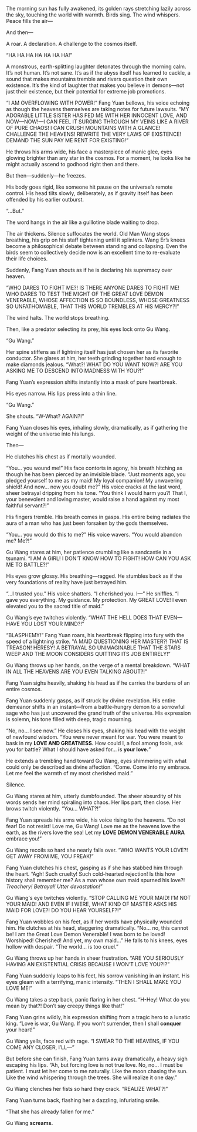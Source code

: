 The morning sun has fully awakened, its golden rays stretching lazily across the sky, touching the world with warmth. Birds sing. The wind whispers. Peace fills the air— 

And then—

A roar. A declaration. A challenge to the cosmos itself.

“HA HA HA HA HA HA HA!”

A monstrous, earth-splitting laughter detonates through the morning calm. It’s not human. It’s not sane. It’s as if the abyss itself has learned to cackle, a sound that makes mountains tremble and rivers question their own existence. It’s the kind of laughter that makes you believe in demons—not just their existence, but their potential for extreme job promotions.

“I AM OVERFLOWING WITH POWER!” Fang Yuan bellows, his voice echoing as though the heavens themselves are taking notes for future lawsuits. “MY ADORABLE LITTLE SISTER HAS FED ME WITH HER INNOCENT LOVE, AND NOW—NOW!—I CAN FEEL IT SURGING THROUGH MY VEINS LIKE A RIVER OF PURE CHAOS! I CAN CRUSH MOUNTAINS WITH A GLANCE! CHALLENGE THE HEAVENS! REWRITE THE VERY LAWS OF EXISTENCE! DEMAND THE SUN PAY ME RENT FOR EXISTING!”

He throws his arms wide, his face a masterpiece of manic glee, eyes glowing brighter than any star in the cosmos. For a moment, he looks like he might actually ascend to godhood right then and there.

But then—suddenly—he freezes.

His body goes rigid, like someone hit pause on the universe’s remote control. His head tilts slowly, deliberately, as if gravity itself has been offended by his earlier outburst.

“…But.”

The word hangs in the air like a guillotine blade waiting to drop.

The air thickens. Silence suffocates the world. Old Man Wang stops breathing, his grip on his staff tightening until it splinters. Wang Er’s knees become a philosophical debate between standing and collapsing. Even the birds seem to collectively decide now is an excellent time to re-evaluate their life choices.

Suddenly, Fang Yuan shouts as if he is declaring his supremacy over heaven.

“WHO DARES TO FIGHT ME?! IS THERE ANYONE DARES TO FIGHT ME! WHO DARES TO TEST THE MIGHT OF THE GREAT LOVE DEMON VENERABLE, WHOSE AFFECTION IS SO BOUNDLESS, WHOSE GREATNESS SO UNFATHOMABLE, THAT THIS WORLD TREMBLES AT HIS MERCY?!”

The wind halts. The world stops breathing.

Then, like a predator selecting its prey, his eyes lock onto Gu Wang.

“Gu Wang.”

Her spine stiffens as if lightning itself has just chosen her as its favorite conductor. She glares at him, her teeth grinding together hard enough to make diamonds jealous. “What?! WHAT DO YOU WANT NOW?! ARE YOU ASKING ME TO DESCEND INTO MADNESS WITH YOU?!”

Fang Yuan’s expression shifts instantly into a mask of pure heartbreak.

His eyes narrow. His lips press into a thin line.

“Gu Wang.”

She shouts. “W-What? AGAIN?!”

Fang Yuan closes his eyes, inhaling slowly, dramatically, as if gathering the weight of the universe into his lungs.

Then—

He clutches his chest as if mortally wounded.

“You… you wound me!” His face contorts in agony, his breath hitching as though he has been pierced by an invisible blade. “Just moments ago, you pledged yourself to me as my maid! My loyal companion! My unwavering shield! And now… now you doubt me?” His voice cracks at the last word, sheer betrayal dripping from his tone. “You think I would harm you?! That I, your benevolent and loving master, would raise a hand against my most faithful servant?!”

His fingers tremble. His breath comes in gasps. His entire being radiates the aura of a man who has just been forsaken by the gods themselves.

“You… you would do this to me?” His voice wavers. “You would abandon me? Me?!”

Gu Wang stares at him, her patience crumbling like a sandcastle in a tsunami. “I AM A GIRL! I DON’T KNOW HOW TO FIGHT! HOW CAN YOU ASK ME TO BATTLE?!”

His eyes grow glossy. His breathing—ragged. He stumbles back as if the very foundations of reality have just betrayed him.

“…I trusted you.” His voice shatters. “I cherished you. I—” He sniffles. “I gave you everything. My guidance. My protection. My GREAT LOVE! I even elevated you to the sacred title of maid.”

Gu Wang’s eye twitches violently. “WHAT THE HELL DOES THAT EVEN— HAVE YOU LOST YOUR MIND?!”

“BLASPHEMY!” Fang Yuan roars, his heartbreak flipping into fury with the speed of a lightning strike. "A MAID QUESTIONING HER MASTER?! THAT IS TREASON! HERESY! A BETRAYAL SO UNIMAGINABLE THAT THE STARS WEEP AND THE MOON CONSIDERS QUITTING ITS JOB ENTIRELY!”

Gu Wang throws up her hands, on the verge of a mental breakdown. “WHAT IN ALL THE HEAVENS ARE YOU EVEN TALKING ABOUT?!”

Fang Yuan sighs heavily, shaking his head as if he carries the burdens of an entire cosmos.

Fang Yuan suddenly gasps, as if struck by divine revelation. His entire demeanor shifts in an instant—from a battle-hungry demon to a sorrowful sage who has just uncovered the grand truth of the universe. His expression is solemn, his tone filled with deep, tragic mourning.

“No, no… I see now.” He closes his eyes, shaking his head with the weight of newfound wisdom. “You were never meant for war. You were meant to bask in my **LOVE AND GREATNESS.** How could I, a fool among fools, ask you for battle? What I should have asked for… is **your love.**”

He extends a trembling hand toward Gu Wang, eyes shimmering with what could only be described as divine affection. “Come. Come into my embrace. Let me feel the warmth of my most cherished maid.”

Silence.

Gu Wang stares at him, utterly dumbfounded. The sheer absurdity of his words sends her mind spiraling into chaos. Her lips part, then close. Her brows twitch violently. “You… WHAT?!”

Fang Yuan spreads his arms wide, his voice rising to the heavens. “Do not fear! Do not resist! Love me, Gu Wang! Love me as the heavens love the earth, as the rivers love the sea! Let my **LOVE DEMON VENERABLE AURA** embrace you!”

Gu Wang recoils so hard she nearly falls over. “WHO WANTS YOUR LOVE?! GET AWAY FROM ME, YOU FREAK!”

Fang Yuan clutches his chest, gasping as if she has stabbed him through the heart. “Agh! Such cruelty! Such cold-hearted rejection! Is this how history shall remember me? As a man whose own maid spurned his love?! _Treachery! Betrayal! Utter devastation!_”

Gu Wang's eye twitches violently. “STOP CALLING ME YOUR MAID! I’M NOT YOUR MAID! AND EVEN IF I WERE, WHAT KIND OF MASTER ASKS HIS MAID FOR LOVE?! DO YOU HEAR YOURSELF?!”

Fang Yuan wobbles on his feet, as if her words have physically wounded him. He clutches at his head, staggering dramatically. “No… no, this cannot be! I am the Great Love Demon Venerable! I was born to be loved! Worshiped! Cherished! And yet, my own maid…” He falls to his knees, eyes hollow with despair. “The world… is too cruel.”

Gu Wang throws up her hands in sheer frustration. “ARE YOU SERIOUSLY HAVING AN EXISTENTIAL CRISIS BECAUSE **I** WON’T LOVE YOU?!?”

Fang Yuan suddenly leaps to his feet, his sorrow vanishing in an instant. His eyes gleam with a terrifying, manic intensity. “THEN I SHALL MAKE YOU LOVE ME!”

Gu Wang takes a step back, panic flaring in her chest. “H-Hey! What do you mean by that?! Don’t say creepy things like that!”

Fang Yuan grins wildly, his expression shifting from a tragic hero to a lunatic king. “Love is war, Gu Wang. If you won’t surrender, then I shall **conquer** your heart!”

Gu Wang yells, face red with rage. “I SWEAR TO THE HEAVENS, IF YOU COME ANY CLOSER, I’LL—”

But before she can finish, Fang Yuan turns away dramatically, a heavy sigh escaping his lips. “Ah, but forcing love is not true love. No, no… I must be patient. I must let her come to me naturally. Like the moon chasing the sun. Like the wind whispering through the trees. She will realize it one day.”

Gu Wang clenches her fists so hard they crack. “REALIZE WHAT?!”

Fang Yuan turns back, flashing her a dazzling, infuriating smile.

“That she has already fallen for me.”

Gu Wang **screams.**

